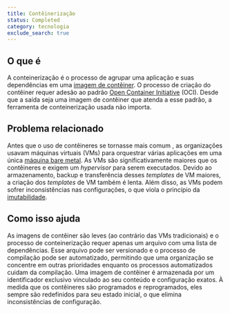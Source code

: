 ```yaml
---
title: Contêinerização
status: Completed
category: tecnologia
exclude_search: true
---
```


## O que é
A conteinerização é o processo de agrupar uma aplicação e suas dependências em uma [imagem de contêiner](/container-image/). O processo de criação do contêiner requer adesão ao padrão [Open Container Initiative](https://opencontainers.org) (OCI). Desde que a saída seja uma imagem de contêiner que atenda a esse padrão, a ferramenta de conteinerização usada não importa.

## Problema relacionado
Antes que o uso de contêineres se tornasse mais comum , as organizações usavam máquinas virtuais (VMs) para orquestrar várias aplicações em uma única [máquina bare metal](/bare_metal_machine/). As VMs são significativamente maiores que os contêineres e exigem um *hypervisor* para serem executados. Devido ao armazenamento, backup e transferência desses *templates* de VM maiores, a criação dos *templates* de VM também é lenta. Além disso, as VMs podem sofrer inconsistências nas configurações, o que viola o princípio da [imutabilidade](/immutable_infrastructure/).

## Como isso ajuda
As imagens de contêiner são leves (ao contrário das VMs tradicionais) e o processo de conteinerização requer apenas um arquivo com uma lista de dependências. Esse arquivo pode ser versionado e o processo de compilação pode ser automatizado, permitindo que uma organização se concentre em outras prioridades enquanto os processos automatizados cuidam da compilação. Uma imagem de contêiner é armazenada por um identificador exclusivo vinculado ao seu conteúdo e configuração exatos. À medida que os contêineres são programados e reprogramados, eles sempre são redefinidos para seu estado inicial, o que elimina inconsistências de configuração.
